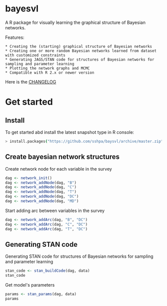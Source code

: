 bayesvl
==========

A R package for visually learning the graphical structure of Bayesian networks.

Features:

    * Creating the (starting) graphical structure of Bayesian networks
    * Creating one or more random Bayesian networks learned from dataset with customized constraints
    * Generating JAGS/STAN code for structures of Bayesian networks for sampling and parameter learning
    * Plotting the network graphs and MCMC
    * Compatible with R 2.x or newer version

Here is the [CHANGELOG](https://github.com/sshpa/baysvl/blob/master/CHANGELOG.md)

# Get started

## Install

To get started abd install the latest snapshot type in R console:

```sh
> install.packages("https://github.com/sshpa/baysvl/archive/master.zip")
```

## Create bayesian network structures

Create network node for each variable in the survey

```r
dag <- network_init()
dag <- network_addNode(dag, "B")
dag <- network_addNode(dag, "C")
dag <- network_addNode(dag, "T")
dag <- network_addNode(dag, "DC")
dag <- network_addNode(dag, "MD")
```

Start adding arc between variables in the survey

```r
dag <- network_addArc(dag, "B", "DC")
dag <- network_addArc(dag, "C", "DC")
dag <- network_addArc(dag, "T", "DC")
```

## Generating STAN code

Generating STAN code for structures of Bayesian networks for sampling and parameter learning

```r
stan_code <- stan_buildCode(dag, data)
stan_code
```

Get model's parameters

```r
params <- stan_params(dag, data)
params
```
